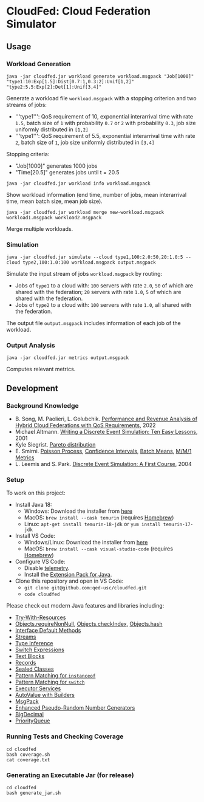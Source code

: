 # CloudFed: Cloud Federation Simulator

## Usage

### Workload Generation

```
java -jar cloudfed.jar workload generate workload.msgpack "Job[1000]" "type1:10:Exp[1.5]:Dist[0.7:1,0.3:2]:Unif[1,2]" "type2:5.5:Exp[2]:Det[1]:Unif[3,4]" 
```

Generate a workload file `workload.msgpack` with a stopping criterion and two streams of jobs:
- '''type1''': QoS requirement of 10, exponential interarrival time with rate `1.5`, batch size of `1` with
  probability `0.7` or `2` with probability `0.3`, job size uniformly
  distributed in `[1,2]`
- '''type1''': QoS requirement of 5.5, exponential interarrival time with rate `2`, batch size of `1`, job
  size uniformly distributed in `[3,4]`
  
Stopping criteria:
- "Job\[1000]" generates 1000 jobs
- "Time\[20.5]" generates jobs until t = 20.5

```
java -jar cloudfed.jar workload info workload.msgpack
```

Show workload information (end time, number of jobs, mean interarrival time,
mean batch size, mean job size).

```
java -jar cloudfed.jar workload merge new-workload.msgpack workload1.msgpack workload2.msgpack
```

Merge multiple workloads.

### Simulation

```
java -jar cloudfed.jar simulate --cloud type1,100:2.0:50,20:1.0:5 --cloud type2,100:1.0:100 workload.msgpack output.msgpack
```

Simulate the input stream of jobs `workload.msgpack` by routing:
- Jobs of `type1` to a cloud with: `100` servers with rate `2.0`, `50` of which
  are shared with the federation; `20` servers with rate `1.0`, `5` of which are
  shared with the federation.
- Jobs of `type2` to a cloud with: `100` servers with rate `1.0`, all shared
  with the federation.

The output file `output.msgpack` includes information of each job of the workload.


### Output Analysis

```
java -jar cloudfed.jar metrics output.msgpack
```

Computes relevant metrics.


## Development

### Background Knowledge

- B. Song, M. Paolieri, L. Golubchik. [Performance and Revenue Analysis of Hybrid Cloud Federations with QoS Requirements](https://drive.google.com/file/d/1s06SPMAeulnwM_YeARgvUggQ4lM6izJS/view?usp=sharing), 2022
- Michael Altmann. [Writing a Discrete Event Simulation: Ten Easy Lessons](https://web.archive.org/web/20210506173656/https://users.cs.northwestern.edu/~agupta/_projects/networking/QueueSimulation/mm1.html), 2001
- Kyle Siegrist. [Pareto distribution](https://www.randomservices.org/random/special/Pareto.html)
- E. Smirni. [Poisson Process](https://www.cs.wm.edu/~esmirni/Teaching/cs526/section7.3.pdf), [Confidence Intervals](https://www.cs.wm.edu/~esmirni/Teaching/cs526/section8.1.pdf), [Batch Means](https://www.cs.wm.edu/~esmirni/Teaching/cs526/section8.4.pdf), [M/M/1 Metrics](https://www.cs.wm.edu/~esmirni/Teaching/cs526/section8.5.pdf)
- L. Leemis and S. Park. [Discrete Event Simulation: A First Course](https://www.google.com/search?q=%22Discrete+Event+Simulation+-+A+First+Course+-+Lemmis+Park%22), 2004

### Setup

To work on this project:
- Install Java 18:
  - Windows: Download the installer from [here](https://adoptium.net/temurin/releases?version=18)
  - MacOS: `brew install --cask temurin` (requires [Homebrew](https://brew.sh/))
  - Linux: `apt-get install temurin-18-jdk` or `yum install temurin-17-jdk`
- Install VS Code:
  - Windows/Linux: Download the installer from [here](https://code.visualstudio.com/Download)
  - MacOS: `brew install --cask visual-studio-code` (requires [Homebrew](https://brew.sh/))
- Configure VS Code:
  - Disable [telemetry](https://code.visualstudio.com/docs/getstarted/telemetry#_disable-telemetry-reporting).
  - Install the [Extension Pack for Java](https://marketplace.visualstudio.com/items?itemName=vscjava.vscode-java-pack).
- Clone this repository and open in VS Code:
  - `git clone git@github.com:qed-usc/cloudfed.git`
  - `code cloudfed`

Please check out modern Java features and libraries including:
- [Try-With-Resources](https://jenkov.com/tutorials/java-exception-handling/try-with-resources.html)
- [Objects.requireNonNull](https://docs.oracle.com/en/java/javase/18/docs/api/java.base/java/util/Objects.html#requireNonNull(T,java.lang.String)),
  [Objects.checkIndex](https://docs.oracle.com/en/java/javase/18/docs/api/java.base/java/util/Objects.html#checkIndex(int,int)),
  [Objects.hash](https://docs.oracle.com/javase/8/docs/api/java/util/Objects.html#hash-java.lang.Object...-)
- [Interface Default Methods](https://jenkov.com/tutorials/java/interfaces.html)
- [Streams](https://docs.oracle.com/en/java/javase/18/docs/api/java.base/java/util/stream/package-summary.html)
- [Type Inference](https://openjdk.java.net/jeps/286)
- [Switch Expressions](https://openjdk.java.net/jeps/361)
- [Text Blocks](https://openjdk.java.net/jeps/378)
- [Records](https://openjdk.java.net/jeps/395)
- [Sealed Classes](https://openjdk.java.net/jeps/409)
- [Pattern Matching for `instanceof`](https://openjdk.java.net/jeps/394)
- [Pattern Matching for `switch`](https://openjdk.java.net/jeps/427)
- [Executor Services](https://jenkov.com/tutorials/java-util-concurrent/executorservice.html)
- [AutoValue with Builders](https://github.com/google/auto/blob/master/value/userguide/builders.md)
- [MsgPack](https://github.com/msgpack/msgpack-java/blob/develop/msgpack-core/src/test/java/org/msgpack/core/example/MessagePackExample.java)
- [Enhanced Pseudo-Random Number Generators](https://openjdk.java.net/jeps/356)
- [BigDecimal](https://docs.oracle.com/en/java/javase/18/docs/api/java.base/java/math/BigDecimal.html)
- [PriorityQueue](https://docs.oracle.com/en/java/javase/18/docs/api/java.base/java/util/PriorityQueue.html)

### Running Tests and Checking Coverage

```
cd cloudfed
bash coverage.sh
cat coverage.txt
```

### Generating an Executable Jar (for release)

```
cd cloudfed
bash generate_jar.sh
```
